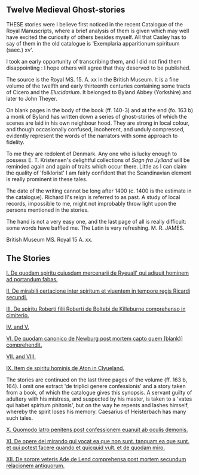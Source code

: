 ## Twelve Medieval Ghost-stories

THESE stories were I believe first noticed in the recent Catalogue
of the Royal Manuscripts, where a brief analysis of them is given
which may well have excited the curiosity of others besides
myself. All that Casley has to say of them in the old catalogue
is 'Exemplaria apparitionum spirituum (saec.) xv'.

I took an early opportunity of transcribing them, and I did
not find them disappointing : I hope others will agree that they
deserved to be published.

The source is the Royal MS. 15. A. xx in the British Museum.
It is a fine volume of the twelfth and early thirteenth centuries
containing some tracts of Cicero and the *Elucidarium*. It belonged
to Byland Abbey (Yorkshire) and later to John Theyer.

On blank pages in the body of the book (ff. 140-3) and at the
end (fo. 163 b) a monk of Byland has written down a series of
ghost-stories of which the scenes are laid in his own neighbour
hood. They are strong in local colour, and though occasionally
confused, incoherent, and unduly compressed, evidently represent
the words of the narrators with some approach to fidelity.

To me they are redolent of Denmark. Any one who is lucky
enough to possess E. T. Kristensen's delightful collections of *Sagn
fra Jylland* will be reminded again and again of traits which occur
there. Little as I can claim the quality of 'folklorist' I am fairly
confident that the Scandinavian element is really prominent in
these tales.

The date of the writing cannot be long after 1400 (c. 1400 is
the estimate in the catalogue). Richard II's reign is referred to
as past. A study of local records, impossible to me, might not
improbably throw light upon the persons mentioned in the
stories.

The hand is not a very easy one, and the last page of all is
really difficult: some words have baffled me. The Latin is very
refreshing. M. R. JAMES.

British Museum MS. Royal 15 A. xx.

## The Stories

[I. De quodam spiritu cuiusdam mercenarii de Ryeuall' qui adiuuit hominem ad portandum fabas.](Story_I.md)

[II. De mirabili certacione inter spiritum et viuentem in tempore regis Ricardi secundi.](Story_II.md)

[III. De spiritu Roberti filii Roberti de Boltebi de Killeburne comprehenso in cimiterio.](Story_III.md)

[IV. and V.](Stories_IV_V)

[VI. De quodam canonico de Newburg post mortem capto quem \[blank)\] comprehendit.](Story_VI.md)

[VII. and VIII.](Stories_VII_VIII.md)

[IX. Item de spiritu hominis de Aton in Clyueland.](Story_IX.md)

The stories are continued on the last three pages of the volume (ff. 163 b, 164). I omit one extract 'de triplici genere confessionis' and a story taken from a book, of which the catalogue gives this synopsis. A servant guilty of adultery with his mistress, and suspected by his master, is taken to a 'vates qui habet spiritum phitonis', but on the way he repents and lashes himself, whereby the spirit loses his memory. Caesarius of Heisterbach has many such tales.

[X. Quomodo latro penitens post confessionem euanuit ab oculis demonis.](Story_X.md)

[XI. De opere dei mirando qui vocat ea que non sunt. tanquam ea que sunt. et qui potest facere quando et quicquid vult. et de quodam miro.](Story_XI.md)

[XII. De sorore veteris Ade de Lend comprehensa post mortem secundum relacionem antiquorum.](Story_XII.md)



